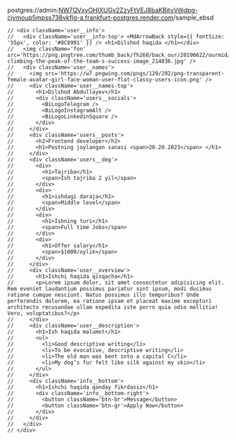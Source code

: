 postgres://admin:NW7QVxyOHIXUGv2ZzyFtVEJ8baKBitvV@dpg-cjvmoup5mpss738vkflg-a.frankfurt-postgres.render.com/sample_ebsd


    // <div className='user__info'>
    //   <div className='user__info-top'> <MdArrowBack style={{ fontSize: '55px', color: '#8C8991' }} /> <h1>Dilshod haqida </h1></div>
    //   <img className='fon' src='https://png.pngtree.com/thumb_back/fh260/back_our/20190622/ourmid/pngtree-climbing-the-peak-of-the-team-s-success-image_214836.jpg' />
    //   <div className='user__names'>
    //     <img src='https://w7.pngwing.com/pngs/129/292/png-transparent-female-avatar-girl-face-woman-user-flat-classy-users-icon.png' />
    //     <div className='user__names-top'>
    //       <h1>Dilshod Abdullayev</h1>
    //       <div className='users__socials'>
    //         <BiLogoTelegram />
    //         <BiLogoInstagramAlt />
    //         <BiLogoLinkedinSquare />
    //       </div>
    //     </div>
    //     <div className='users__posts'>
    //       <h2>Frontend developer</h2>
    //       <h1>Postning joylangan sanasi <span>20.20.2023</span> </h1>
    //     </div>
    //     <div className='users__deg'>
    //       <div>
    //         <h1>Tajriba</h1>
    //         <span>Ish tajriba 2 yil</span>
    //       </div>
    //       <div>
    //         <h1>ishdagi daraja</h1>
    //         <span>Middle level</span>
    //       </div>
    //       <div>
    //         <h1>Ishning turi</h1>
    //         <span>Full time Jobs</span>
    //       </div>
    //       <div>
    //         <h1>Offer salary</h1>
    //         <span>$1000/oylik</span>
    //       </div>
    //     </div>
    //     <div className='user__overview'>
    //       <h1>Ishchi haqida qisqacha</h1>
    //       <p>Lorem ipsum dolor, sit amet consectetur adipisicing elit. Rem eveniet laudantium possimus pariatur sint ipsum, modi ducimus ratione cumque nesciunt. Natus possimus illo temporibus? Unde perferendis dolorem, ea ratione ipsam et placeat maxime excepturi architecto recusandae ullam expedita iste porro quia odio mollitia! Vero, voluptatibus?</p>
    //     </div>
    //     <div className='user__description'>
    //       <h1>Ish haqida malumot</h1>
    //       <ul>
    //         <li>Good descriptive writing</li>
    //         <li>To be evocative, descriptive writing</li>
    //         <li>The old man was bent into a capital C</li>
    //         <li>My dog’s fur felt like silk against my skin</li>
    //       </ul>
    //     </div>
    //     <div className='info__bottom'>
    //       <h1>Ishchi haqida qanday fikrdasiz</h1>
    //       <div className='info__bottom-right'>
    //         <button className='btn-br'>Message</button>
    //         <button className='btn-gr'>Apply Now</button>
    //       </div>
    //     </div>
    //   </div>
    // </div>